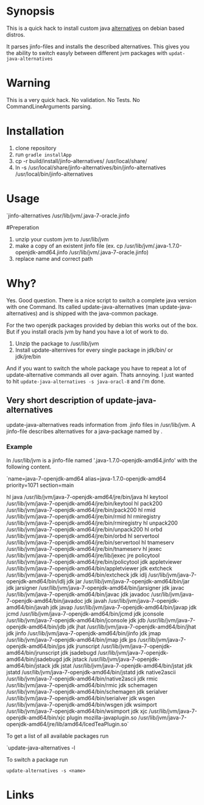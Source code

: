 # Synopsis
This is a quick hack to install custom java [alternatives][DebianAlternatives] on debian based distros.

It parses jinfo-files and installs the described alternatives. This gives you the ability to switch easyly between different jvm packages with `updat-java-alternatives`

# Warning

This is a very quick hack. No validation. No Tests. No CommandLineArguments parsing.

# Installation

1. clone repository
2. run `gradle installApp`
3. cp -r build/install/jinfo-alternatives/ /usr/local/share/
4. ln -s /usr/local/share/jinfo-alternatives/bin/jinfo-alternatives /usr/local/bin/jinfo-alternatives

# Usage

`jinfo-alternatives /usr/lib/jvm/.java-7-oracle.jinfo

#Preperation

1. unzip your custom jvm to /usr/lib/jvm
2. make a copy of an existent jinfo file (ex. cp /usr/lib/jvm/.java-1.7.0-openjdk-amd64.jinfo /usr/lib/jvm/.java-7-oracle.jinfo)
3. replace name and correct path

# Why?

Yes. Good question.
There is a nice script to switch a complete java version with one Command. 
Its called update-java-alternatives (man update-java-alternatives) and is shipped with the java-common package.

For the two openjdk packages provided by debian this works out of the box. But if you install oracls jvm by hand
you have a lot of work to do.

1. Unzip the package to /usr/lib/jvm
2. Install update-alternives for every single package in jdk/bin/ or jdk/jre/bin

And if you want to switch the whole package you have to repeat a lot of update-alternative commands all over again.
Thats annoying. I just wanted to hit `update-java-alternatives -s java-oracl-8` and i'm done.

## Very short description of update-java-alternatives
update-java-alternatives reads information from <jname>.jinfo files in /usr/lib/jvm.
A jinfo-file describes alternatives for a java-package named by <jname>.

### Example

In /usr/lib/jvm is a jinfo-file named '.java-1.7.0-openjdk-amd64.jinfo' with the following content.

`name=java-7-openjdk-amd64
alias=java-1.7.0-openjdk-amd64
priority=1071
section=main

hl java /usr/lib/jvm/java-7-openjdk-amd64/jre/bin/java
hl keytool /usr/lib/jvm/java-7-openjdk-amd64/jre/bin/keytool
hl pack200 /usr/lib/jvm/java-7-openjdk-amd64/jre/bin/pack200
hl rmid /usr/lib/jvm/java-7-openjdk-amd64/jre/bin/rmid
hl rmiregistry /usr/lib/jvm/java-7-openjdk-amd64/jre/bin/rmiregistry
hl unpack200 /usr/lib/jvm/java-7-openjdk-amd64/jre/bin/unpack200
hl orbd /usr/lib/jvm/java-7-openjdk-amd64/jre/bin/orbd
hl servertool /usr/lib/jvm/java-7-openjdk-amd64/jre/bin/servertool
hl tnameserv /usr/lib/jvm/java-7-openjdk-amd64/jre/bin/tnameserv
hl jexec /usr/lib/jvm/java-7-openjdk-amd64/jre/lib/jexec
jre policytool /usr/lib/jvm/java-7-openjdk-amd64/jre/bin/policytool
jdk appletviewer /usr/lib/jvm/java-7-openjdk-amd64/bin/appletviewer
jdk extcheck /usr/lib/jvm/java-7-openjdk-amd64/bin/extcheck
jdk idlj /usr/lib/jvm/java-7-openjdk-amd64/bin/idlj
jdk jar /usr/lib/jvm/java-7-openjdk-amd64/bin/jar
jdk jarsigner /usr/lib/jvm/java-7-openjdk-amd64/bin/jarsigner
jdk javac /usr/lib/jvm/java-7-openjdk-amd64/bin/javac
jdk javadoc /usr/lib/jvm/java-7-openjdk-amd64/bin/javadoc
jdk javah /usr/lib/jvm/java-7-openjdk-amd64/bin/javah
jdk javap /usr/lib/jvm/java-7-openjdk-amd64/bin/javap
jdk jcmd /usr/lib/jvm/java-7-openjdk-amd64/bin/jcmd
jdk jconsole /usr/lib/jvm/java-7-openjdk-amd64/bin/jconsole
jdk jdb /usr/lib/jvm/java-7-openjdk-amd64/bin/jdb
jdk jhat /usr/lib/jvm/java-7-openjdk-amd64/bin/jhat
jdk jinfo /usr/lib/jvm/java-7-openjdk-amd64/bin/jinfo
jdk jmap /usr/lib/jvm/java-7-openjdk-amd64/bin/jmap
jdk jps /usr/lib/jvm/java-7-openjdk-amd64/bin/jps
jdk jrunscript /usr/lib/jvm/java-7-openjdk-amd64/bin/jrunscript
jdk jsadebugd /usr/lib/jvm/java-7-openjdk-amd64/bin/jsadebugd
jdk jstack /usr/lib/jvm/java-7-openjdk-amd64/bin/jstack
jdk jstat /usr/lib/jvm/java-7-openjdk-amd64/bin/jstat
jdk jstatd /usr/lib/jvm/java-7-openjdk-amd64/bin/jstatd
jdk native2ascii /usr/lib/jvm/java-7-openjdk-amd64/bin/native2ascii
jdk rmic /usr/lib/jvm/java-7-openjdk-amd64/bin/rmic
jdk schemagen /usr/lib/jvm/java-7-openjdk-amd64/bin/schemagen
jdk serialver /usr/lib/jvm/java-7-openjdk-amd64/bin/serialver
jdk wsgen /usr/lib/jvm/java-7-openjdk-amd64/bin/wsgen
jdk wsimport /usr/lib/jvm/java-7-openjdk-amd64/bin/wsimport
jdk xjc /usr/lib/jvm/java-7-openjdk-amd64/bin/xjc
plugin mozilla-javaplugin.so /usr/lib/jvm/java-7-openjdk-amd64/jre/lib/amd64/IcedTeaPlugin.so`

To get a list of all available packages run

`update-java-alternatives -l

To switch a package run

`update-alternatives -s <name>`


# Links
[DebianAlternatives]: https://wiki.debian.org/DebianAlternatives


